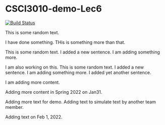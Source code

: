# CSCI3010-demo-Lec6

[![Build Status](https://travis-ci.org/CSCI-3010-CUBoulder/CSCI3010-demo-Lec6.svg?branch=master)](https://travis-ci.org/CSCI-3010-CUBoulder/CSCI3010-demo-Lec6)

This is some random text.

I have done something. THis is something more than that.

This is some random text.  I added a new sentence. I am adding something more.

I am also working on this.
This is some random text.  I added a new sentence. I am adding something more. I added yet another sentence.

I am adding more content.

Adding more content in Spring 2022 on Jan31.

Adding more text for demo.
Adding text to simulate text by another team member.

Adding text on Feb 1, 2022.
